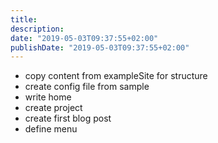 ```yaml
---
title:
description:
date: "2019-05-03T09:37:55+02:00"
publishDate: "2019-05-03T09:37:55+02:00"
---
```




- copy content from exampleSite for structure
- create config file from sample
- write home
- create project
- create first blog post
- define menu
